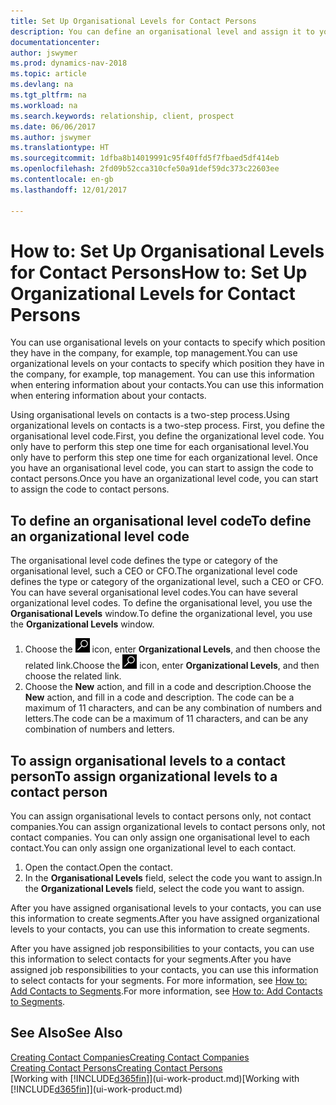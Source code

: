 ```yaml
---
title: Set Up Organisational Levels for Contact Persons
description: You can define an organisational level and assign it to your contact to indicate the position they have in their company, for example, top management.
documentationcenter: 
author: jswymer
ms.prod: dynamics-nav-2018
ms.topic: article
ms.devlang: na
ms.tgt_pltfrm: na
ms.workload: na
ms.search.keywords: relationship, client, prospect
ms.date: 06/06/2017
ms.author: jswymer
ms.translationtype: HT
ms.sourcegitcommit: 1dfba8b14019991c95f40ffd5f7fbaed5df414eb
ms.openlocfilehash: 2fd09b52cca310cfe50a91def59dc373c22603ee
ms.contentlocale: en-gb
ms.lasthandoff: 12/01/2017

---
```

# <a name="how-to-set-up-organizational-levels-for-contact-persons"></a><span data-ttu-id="6e41d-103">How to: Set Up Organisational Levels for Contact Persons</span><span class="sxs-lookup"><span data-stu-id="6e41d-103">How to: Set Up Organizational Levels for Contact Persons</span></span>
<span data-ttu-id="6e41d-104">You can use organisational levels on your contacts to specify which position they have in the company, for example, top management.</span><span class="sxs-lookup"><span data-stu-id="6e41d-104">You can use organizational levels on your contacts to specify which position they have in the company, for example, top management.</span></span> <span data-ttu-id="6e41d-105">You can use this information when entering information about your contacts.</span><span class="sxs-lookup"><span data-stu-id="6e41d-105">You can use this information when entering information about your contacts.</span></span>

<span data-ttu-id="6e41d-106">Using organisational levels on contacts is a two-step process.</span><span class="sxs-lookup"><span data-stu-id="6e41d-106">Using organizational levels on contacts is a two-step process.</span></span> <span data-ttu-id="6e41d-107">First, you define the organisational level code.</span><span class="sxs-lookup"><span data-stu-id="6e41d-107">First, you define the organizational level code.</span></span> <span data-ttu-id="6e41d-108">You only have to perform this step one time for each organisational level.</span><span class="sxs-lookup"><span data-stu-id="6e41d-108">You only have to perform this step one time for each organizational level.</span></span> <span data-ttu-id="6e41d-109">Once you have an organisational level code, you can start to assign the code to contact persons.</span><span class="sxs-lookup"><span data-stu-id="6e41d-109">Once you have an organizational level code, you can start to assign the code to contact persons.</span></span>

## <a name="to-define-an-organizational-level-code"></a><span data-ttu-id="6e41d-110">To define an organisational level code</span><span class="sxs-lookup"><span data-stu-id="6e41d-110">To define an organizational level code</span></span>
<span data-ttu-id="6e41d-111">The organisational level code defines the type or category of the organisational level, such a CEO  or CFO.</span><span class="sxs-lookup"><span data-stu-id="6e41d-111">The organizational level code defines the type or category of the organizational level, such a CEO  or CFO.</span></span> <span data-ttu-id="6e41d-112">You can have several organisational level codes.</span><span class="sxs-lookup"><span data-stu-id="6e41d-112">You can have several organizational level codes.</span></span> <span data-ttu-id="6e41d-113">To define the organisational level, you use the **Organisational Levels** window.</span><span class="sxs-lookup"><span data-stu-id="6e41d-113">To define the organizational level, you use the **Organizational Levels** window.</span></span>

1. <span data-ttu-id="6e41d-114">Choose the ![Search for Page or Report](media/ui-search/search_small.png "Search for Page or Report icon") icon, enter **Organizational Levels**, and then choose the related link.</span><span class="sxs-lookup"><span data-stu-id="6e41d-114">Choose the ![Search for Page or Report](media/ui-search/search_small.png "Search for Page or Report icon") icon, enter **Organizational Levels**, and then choose the related link.</span></span>
2. <span data-ttu-id="6e41d-115">Choose the **New** action, and fill in a code and description.</span><span class="sxs-lookup"><span data-stu-id="6e41d-115">Choose the **New** action, and fill in a code and description.</span></span> <span data-ttu-id="6e41d-116">The code can be a maximum of 11 characters, and can be any combination of numbers and letters.</span><span class="sxs-lookup"><span data-stu-id="6e41d-116">The code can be a maximum of 11 characters, and can be any combination of numbers and letters.</span></span>

## <a name="to-assign-organizational-levels-to-a-contact-person"></a><span data-ttu-id="6e41d-117">To assign organisational levels to a contact person</span><span class="sxs-lookup"><span data-stu-id="6e41d-117">To assign organizational levels to a contact person</span></span>
<span data-ttu-id="6e41d-118">You can assign organisational levels to contact persons only, not contact companies.</span><span class="sxs-lookup"><span data-stu-id="6e41d-118">You can assign organizational levels to contact persons only, not contact companies.</span></span> <span data-ttu-id="6e41d-119">You can only assign one organisational level to each contact.</span><span class="sxs-lookup"><span data-stu-id="6e41d-119">You can only assign one organizational level to each contact.</span></span>

1. <span data-ttu-id="6e41d-120">Open the contact.</span><span class="sxs-lookup"><span data-stu-id="6e41d-120">Open the contact.</span></span>
2. <span data-ttu-id="6e41d-121">In the **Organisational Levels** field, select the code you want to assign.</span><span class="sxs-lookup"><span data-stu-id="6e41d-121">In the **Organizational Levels** field, select the code you want to assign.</span></span>

<span data-ttu-id="6e41d-122">After you have assigned organisational levels to your contacts, you can use this information to create segments.</span><span class="sxs-lookup"><span data-stu-id="6e41d-122">After you have assigned organizational levels to your contacts, you can use this information to create segments.</span></span>

<span data-ttu-id="6e41d-123">After you have assigned job responsibilities to your contacts, you can use this information to select contacts for your segments.</span><span class="sxs-lookup"><span data-stu-id="6e41d-123">After you have assigned job responsibilities to your contacts, you can use this information to select contacts for your segments.</span></span> <span data-ttu-id="6e41d-124">For more information, see [How to: Add Contacts to Segments](marketing-add-contact-segment.md).</span><span class="sxs-lookup"><span data-stu-id="6e41d-124">For more information, see [How to: Add Contacts to Segments](marketing-add-contact-segment.md).</span></span>

## <a name="see-also"></a><span data-ttu-id="6e41d-125">See Also</span><span class="sxs-lookup"><span data-stu-id="6e41d-125">See Also</span></span>
[<span data-ttu-id="6e41d-126">Creating Contact Companies</span><span class="sxs-lookup"><span data-stu-id="6e41d-126">Creating Contact Companies</span></span>](marketing-create-contact-companies.md)  
[<span data-ttu-id="6e41d-127">Creating Contact Persons</span><span class="sxs-lookup"><span data-stu-id="6e41d-127">Creating Contact Persons</span></span>](marketing-create-contact-persons.md)  
<span data-ttu-id="6e41d-128">[Working with [!INCLUDE[d365fin](includes/d365fin_md.md)]](ui-work-product.md)</span><span class="sxs-lookup"><span data-stu-id="6e41d-128">[Working with [!INCLUDE[d365fin](includes/d365fin_md.md)]](ui-work-product.md)</span></span>  

